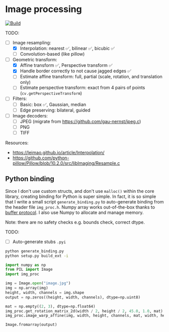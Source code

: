# Image processing

[![Build](https://github.com/gau-nernst/img-proc/actions/workflows/build.yaml/badge.svg)](https://github.com/gau-nernst/img-proc/actions/workflows/build.yaml)

TODO:

- [ ] Image resampling:
    - [x] Interpolation: nearest ✅, bilinear ✅, bicubic ✅
    - [ ] Convolution-based (like pillow)
- [ ] Geometric transform:
    - [x] Affine transform ✅, Perspective transform ✅
    - [x] Handle border correctly to not cause jagged edges ✅
    - [ ] Estimate affine transform: full, partial (scale, rotation, and translation only)
    - [ ] Estimate perspective transform: exact from 4 pairs of points (`cv.getPerspectiveTransform`)
- [ ] Filters:
    - [ ] Basic: box ✅, Gaussian, median
    - [ ] Edge preserving: bilateral, guided
- [ ] Image decoders:
    - [ ] JPEG (migrate from https://github.com/gau-nernst/jpeg.c)
    - [ ] PNG
    - [ ] TIFF

Resources:

- https://leimao.github.io/article/Interpolation/
- https://github.com/python-pillow/Pillow/blob/10.2.0/src/libImaging/Resample.c

## Python binding

Since I don't use custom structs, and don't use `malloc()` within the core library, creating binding for Python is super simple. In fact, it is so simple that I write a small script `generate_binding.py` to auto-generate binding from the header file `img_proc.h`. Numpy array works out-of-the-box thanks to [buffer protocol](https://docs.python.org/3/c-api/buffer.html). I also use Numpy to allocate and manage memory.

Note: there are no safety checks e.g. bounds check, correct dtype.

TODO:

- [ ] Auto-generate stubs `.pyi`

```bash
python generate_binding.py
python setup.py build_ext -i
```

```python
import numpy as np
from PIL import Image
import img_proc

img = Image.open("image.jpg")
img = np.array(img)
height, width, channels = img.shape
output = np.zeros((height, width, channels), dtype=np.uint8)

mat = np.empty((2, 3), dtype=np.float64)
img_proc.get_rotation_matrix_2d(width / 2, height / 2, 45.0, 1.0, mat)
img_proc.image_warp_affine(img, width, height, channels, mat, width, height, 2, output)

Image.fromarray(output)
```
